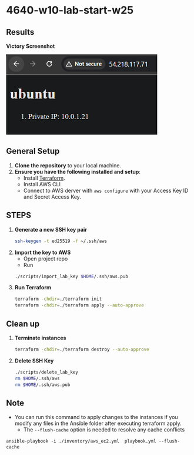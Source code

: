 # 4640-w10-lab-start-w25

## Results
**Victory Screenshot**

![Victory Screenshot](server-img.png)

## General Setup
1. **Clone the repository** to your local machine.
2. **Ensure you have the following installed and setup**:
    - Install [Terraform](https://developer.hashicorp.com/terraform/tutorials/aws-get-started/install-cli).
    - Install AWS CLI
    - Connect to AWS derver with `aws configure` with your Access Key ID and Secret Access Key. 

## STEPS
1. **Generate a new SSH key pair**
    ```bash
    ssh-keygen -t ed25519 -f ~/.ssh/aws
    ```
2. **Import the key to AWS**
    - Open project repo
    - Run
    ```bash
    ./scripts/import_lab_key $HOME/.ssh/aws.pub
    ```
3. **Run Terraform**
    ```bash
    terraform -chdir=./terraform init
    terraform -chdir=./terraform apply --auto-approve
    ```

## Clean up
1. **Terminate instances**
    ```bash
    terraform -chdir=./terraform destroy --auto-approve
    ```
2. **Delete SSH Key**
    ```bash
    ./scripts/delete_lab_key
    rm $HOME/.ssh/aws
    rm $HOME/.ssh/aws.pub
    ```

## Note
- You can run this command to apply changes to the instances if you modify any files in the Ansible folder after executing terraform apply.
    - The `--flush-cache` option is needed to resolve any cache conflicts
```
ansible-playbook -i ./inventory/aws_ec2.yml  playbook.yml --flush-cache
```
